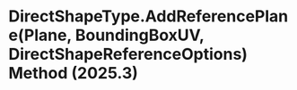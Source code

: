 # DirectShapeType.AddReferencePlane(Plane, BoundingBoxUV, DirectShapeReferenceOptions) Method (2025.3)

﻿
